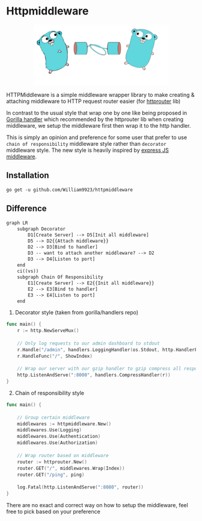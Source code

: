 # Httpmiddleware

<p align="center">
  <img src="docs/middleware-gopher.png" width="360" alt="Middleware Gopher">
</p>

HTTPMiddleware is a simple middleware wrapper library to make creating & attaching middleware to HTTP request router easier (for [httprouter](github.com/julienschmidt/httprouter) lib)  

In contrast to the usual style that wrap one by one like being proposed in [Gorilla handler](https://github.com/gorilla/handlers) which recommended by the httprouter lib when creating middleware, we setup the middleware first then wrap it to the http handler.

This is simply an opinion and preference for some user that prefer to use `chain of responsibility` middleware style rather than `decorator` middleware style. The new style is heavily inspired by [express JS middleware](https://expressjs.com/en/guide/using-middleware.html).

## Installation
```
go get -u github.com/William9923/httpmiddleware
```

## Difference

```mermaid
graph LR
    subgraph Decorator
        D1[Create Server] --> D5[Init all middleware]
        D5 --> D2{{Attach middleware}}
        D2 --> D3[Bind to handler]
        D3 -- want to attach another middleware? --> D2
        D3 --> D4[Listen to port]
    end
    ci((vs))
    subgraph Chain Of Responsibility
        E1[Create Server] --> E2{{Init all middleware}}
        E2 --> E3[Bind to handler]
        E3 --> E4[Listen to port]
    end 
```

1. Decorator style (taken from gorilla/handlers repo)
```go
func main() {
    r := http.NewServeMux()

    // Only log requests to our admin dashboard to stdout
    r.Handle("/admin", handlers.LoggingHandler(os.Stdout, http.HandlerFunc(ShowAdminDashboard)))
    r.HandleFunc("/", ShowIndex)

    // Wrap our server with our gzip handler to gzip compress all responses.
    http.ListenAndServe(":8000", handlers.CompressHandler(r))
}
```
2. Chain of responsibility style
```go
func main() {

    // Group certain middleware
	middlewares := httpmiddleware.New()
	middlewares.Use(Logging)
	middlewares.Use(Authentication)
	middlewares.Use(Authorization)

    // Wrap router based on middleware
	router := httprouter.New()
	router.GET("/", middlewares.Wrap(Index))
	router.GET("/ping", ping)

	log.Fatal(http.ListenAndServe(":8080", router))
}

```

There are no exact and correct way on how to setup the middleware, feel free to pick based on your preference


